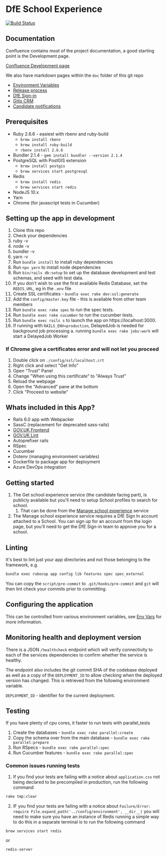 # DfE School Experience

[![Build Status](https://dfe-ssp.visualstudio.com/School-Experience/_apis/build/status/School-Experience-CI?branchName=master)](https://dfe-ssp.visualstudio.com/School-Experience/_build/latest?definitionId=33&branchName=master)

## Documentation

Confluence contains most of the project documentation, a good starting point is
the Development page.

[Confluence Development page](https://dfedigital.atlassian.net/wiki/spaces/SE/pages/945618970/Development)

We also have markdown pages within the `doc` folder of this git repo

- [Environment Variables](doc/env-vars.md)
- [Release process](doc/release-process.md)
- [DfE Sign-in](doc/dfe-sigin.md)
- [Gitis CRM](doc/gitis-crm.md)
- [Candidate notifications](doc/candidate-notifications.md)

## Prerequisites

- Ruby 2.6.6 - easiest with rbenv and ruby-build
  - `brew install rbenv`
  - `brew install ruby-build`
  - `rbenv install 2.6.6`
- Bundler 2.1.4 - `gem install bundler --version 2.1.4`
- PostgreSQL with PostGIS extension
  - `brew install postgis`
  - `brew services start postgresql`
- Redis
  - `brew install redis`
  - `brew services start redis`
- NodeJS 10.x
- Yarn
- Chrome (for javascript tests in Cucumber)

## Setting up the app in development

1. Clone this repo
2. Check your dependencies
  1. ruby -v
  2. node -v
  3. bundler -v
  4. yarn -v
2. Run `bundle install` to install ruby dependencies
3. Run `npx yarn` to install node dependencies
4. Run `bin/rails db:setup` to set up the database development and test schemas, and seed with test data.
5. If you don't wish to use the first available Redis Database, set the `REDIS_URL`, eg in the `.env` file
6. Create SSL certificates - `bundle exec rake dev:ssl:generate`
7. Add the `config/master.key` file - this is available from other team members
8. Run `bundle exec rake spec` to run the spec tests.
9. Run `bundle exec rake cucumber` to run the cucumber tests.
10. Run `bundle exec rails s` to launch the app on https://localhost:3000.
11. If running with `RAILS_ENV=production`, DelayedJob is needed for background job processing
   a. running `bundle exec rake jobs:work` will start a DelayedJob Worker
   
### If Chrome give a certificates error and will not let you proceed

1. Double click on `./config/ssl/localhost.crt`
2. Right click and select "Get Info"
3. Open "Trust" Panel
4. Change "When using this certificate" to "Always Trust"
5. Reload the webpage
6. Open the "Advanced" pane at the bottom
7. Click "Proceed to website"

## Whats included in this App?

- Rails 6.0 app with Webpacker
- SassC (replacement for deprecated sass-rails)
- [GOV.UK Frontend](https://github.com/alphagov/govuk-frontend)
- [GOV.UK Lint](https://github.com/alphagov/rubocop-govuk)
- Autoprefixer rails
- RSpec
- Cucumber
- Dotenv (managing environment variables)
- Dockerfile to package app for deployment
- Azure DevOps integration

## Getting started

1. The Get school experience service (the candidate facing part), is publicly
available but you'll need to setup School profiles to search for school.
   1. That can be done from the [Manage school experience](https://localhost:3000/schools) service
2. The Manage school experience service requires a DfE Sign In account attached
to a School. You can sign up for an account from the login page, but you'll
need to get the DfE Sign-in team to approve you for a school.

## Linting

It's best to lint just your app directories and not those belonging to the framework, e.g.

```bash
bundle exec rubocop app config lib features spec spec_external
```

You can copy the `script/pre-commit` to `.git/hooks/pre-commit` and `git` will
then lint check your commits prior to committing.

## Configuring the application

This can be controlled from various environment variables, see
[Env Vars](doc/env-vars.md) for more information.

## Monitoring health and deployment version

There is a JSON `/healthcheck` endpoint which will verify connectivity to each of the 
services dependencies to confirm whether the service is healthy.

The endpoint also includes the git commit SHA of the codebase deployed as well
as a copy of the `DEPLOYMENT_ID` to allow checking when the deployed version has 
changed. This is retrieved from the following environment variable.

`DEPLOYMENT_ID` - identifier for the current deployment.

## Testing

If you have plenty of cpu cores, it faster to run tests with parallel_tests

1. Create the databases - `bundle exec rake parallel:create`
2. Copy the schema over from the main database - `bundle exec rake parallel:prepare`
3. Run RSpecs - `bundle exec rake parallel:spec`
3. Run Cucumber features - `bundle exec rake parallel:spec`

### Common issues running tests

1. If you find your tests are failing with a notice about `application.css` not being declared to be precompiled in production, run the following command

```bash
rake tmp:clear
```

2. IF you find your tests are failing with a notice about `Failure/Error: require File.expand_path('../config/environment', __dir__)` you will need to make sure you have an instance of Redis running a simple way to do this in a separate terminal is to run the following command

```bash
brew services start redis
```

or

```bash
redis-server
```
